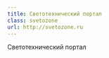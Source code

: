 ```yaml
---
title: Светотехнический портал
class: svetozone
url: http://svetozone.ru
---
```


Светотехнический портал

